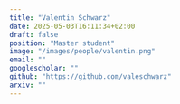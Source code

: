 ```yaml
---
title: "Valentin Schwarz"
date: 2025-05-03T16:11:34+02:00
draft: false
position: "Master student"
image: "/images/people/valentin.png"
email: ""
googlescholar: ""
github: "https://github.com/valeschwarz"
arxiv: ""
---
```

